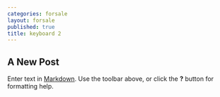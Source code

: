 ```yaml
---
categories: forsale
layout: forsale
published: true
title: keyboard 2
---
```

## A New Post

Enter text in [Markdown](http://daringfireball.net/projects/markdown/). Use the toolbar above, or click the **?** button for formatting help.
